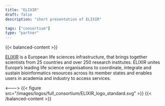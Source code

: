 ```yaml
---
title: "ELIXIR"
draft: false
description: "short presentation of ELIXIR"

tags: ["consortium"]
type: "partner" 
---
```

{{< balanced-content >}}


[ELIXIR](https://elixir-europe.org/) is a European life sciences infrastructure, that brings together scientists from 25 countries and over 250 research institutes.
ELIXIR  unites Europe’s leading life science organisations to coordinate, integrate and sustain bioinformatics resources across its member states and enables users in academia and industry to access services.

<--->
{{< figure src="/images/logos/full_consortium/ELIXIR_logo_standard.svg" >}}
{{< /balanced-content >}}
